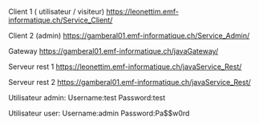 Client 1 ( utilisateur / visiteur)
https://leonettim.emf-informatique.ch/Service_Client/

Client 2 (admin)
https://gamberal01.emf-informatique.ch/Service_Admin/

Gateway
https://gamberal01.emf-informatique.ch/javaGateway/

Serveur rest 1
https://leonettim.emf-informatique.ch/javaService_Rest/

Serveur rest 2
https://gamberal01.emf-informatique.ch/javaService_Rest/



Utilisateur admin:
Username:test
Password:test

Utilisateur user:
Username:admin
Password:Pa$$w0rd


